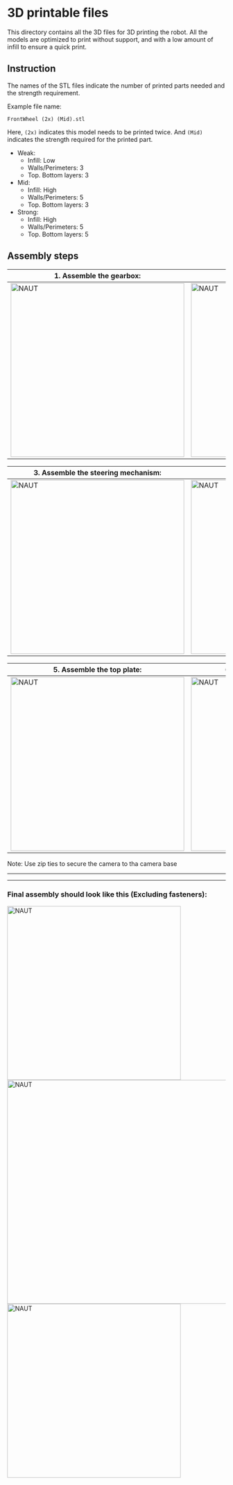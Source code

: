 # 3D printable files
This directory contains all the 3D files for 3D printing the robot. All the models are optimized to print without support, and with a low amount of infill to ensure a quick print.

## Instruction
The names of the STL files indicate the number of printed parts needed and the strength requirement.

Example file name:

`FrontWheel (2x) (Mid).stl`

Here, `(2x)` indicates this model needs to be printed twice. And `(Mid)` indicates the strength required for the printed part.

* Weak:
  - Infill: Low
  - Walls/Perimeters: 3
  - Top. Bottom layers: 3
* Mid:
  - Infill: High
  - Walls/Perimeters: 5
  - Top. Bottom layers: 3
* Strong:
  - Infill: High
  - Walls/Perimeters: 5
  - Top. Bottom layers: 5

## Assembly steps

| 1. Assemble the gearbox:                           | 2. Assemble the wheel:            |
| -------------------------------------------------- | ----------------------------------------------------------- |
| <img align="center" alt="NAUT" width="400" src="https://github.com/tajwarTX/test/assets/136412241/7ea58941-e8cf-4bf9-942d-1489e29b7e60"> | <img align="center" alt="NAUT" width="400" src="https://github.com/tajwarTX/test/assets/136412241/e6379546-ba22-4450-9c88-ea8ef2591791">

| 3. Assemble the steering mechanism:                | 4. Assemble the base plate:            |
| -------------------------------------------------- | ----------------------------------------------------------- |
|  <img align="center" alt="NAUT" width="400" src="https://github.com/tajwarTX/test/assets/136412241/1100ec08-ef3c-470c-86e6-d5a8ac16a59d">| <img align="center" alt="NAUT" width="400" src="https://github.com/tajwarTX/test/assets/136412241/4ce3c61a-7678-4277-a2ed-4588a7b84848">   |

| 5. Assemble the top plate:                         | 6. Assemble the final top plate:            |
| -------------------------------------------------- | ----------------------------------------------------------- |
|<img align="center" alt="NAUT" width="400" src="https://github.com/tajwarTX/test/assets/136412241/34932f5a-0eb9-44f1-8254-738e351c70d0"> | <img align="center" alt="NAUT" width="400" src="https://github.com/tajwarTX/test/assets/136412241/70fb97de-0d4a-4db5-82d4-8c0e94e20f13">   |


Note: Use zip ties to secure the camera to tha camera base

----
----

### Final assembly should look like this (Excluding fasteners):
<img align="leftt" alt="NAUT" width="400" src="https://github.com/A-N-M-Noor/mechaScratch_404/assets/113457396/59f43144-da0f-4c81-b276-6a975a03b482">
<img align="right" alt="NAUT" width="515" src="https://github.com/A-N-M-Noor/mechaScratch_404/assets/113457396/51a31454-1954-4234-9f33-8d98a10f4194">
<img align="left" alt="NAUT" width="400" src="https://github.com/A-N-M-Noor/mechaScratch_404/assets/113457396/091e09ef-e87f-42df-89a9-8d2e9f982bf0">
